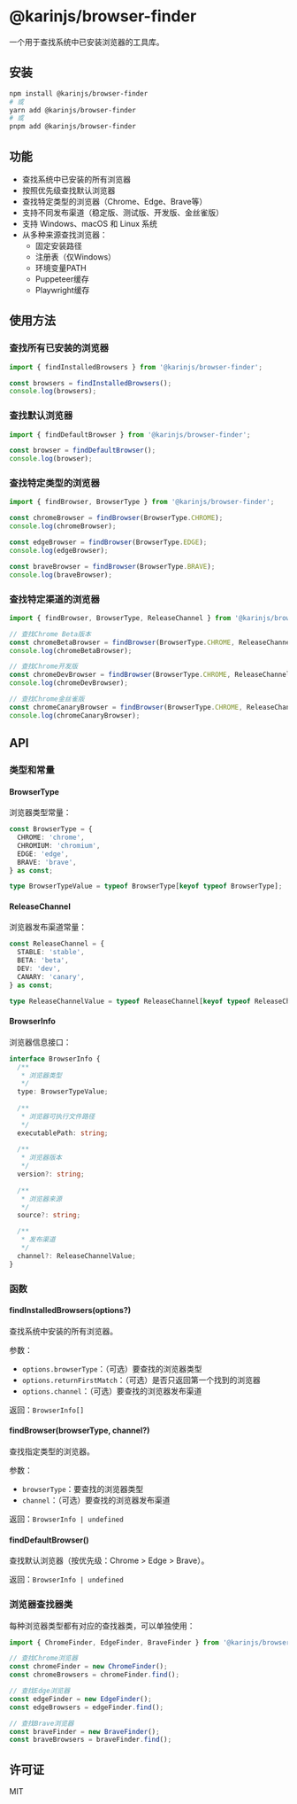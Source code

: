 # @karinjs/browser-finder

一个用于查找系统中已安装浏览器的工具库。

## 安装

```bash
npm install @karinjs/browser-finder
# 或
yarn add @karinjs/browser-finder
# 或
pnpm add @karinjs/browser-finder
```

## 功能

- 查找系统中已安装的所有浏览器
- 按照优先级查找默认浏览器
- 查找特定类型的浏览器（Chrome、Edge、Brave等）
- 支持不同发布渠道（稳定版、测试版、开发版、金丝雀版）
- 支持 Windows、macOS 和 Linux 系统
- 从多种来源查找浏览器：
  - 固定安装路径
  - 注册表（仅Windows）
  - 环境变量PATH
  - Puppeteer缓存
  - Playwright缓存

## 使用方法

### 查找所有已安装的浏览器

```typescript
import { findInstalledBrowsers } from '@karinjs/browser-finder';

const browsers = findInstalledBrowsers();
console.log(browsers);
```

### 查找默认浏览器

```typescript
import { findDefaultBrowser } from '@karinjs/browser-finder';

const browser = findDefaultBrowser();
console.log(browser);
```

### 查找特定类型的浏览器

```typescript
import { findBrowser, BrowserType } from '@karinjs/browser-finder';

const chromeBrowser = findBrowser(BrowserType.CHROME);
console.log(chromeBrowser);

const edgeBrowser = findBrowser(BrowserType.EDGE);
console.log(edgeBrowser);

const braveBrowser = findBrowser(BrowserType.BRAVE);
console.log(braveBrowser);
```

### 查找特定渠道的浏览器

```typescript
import { findBrowser, BrowserType, ReleaseChannel } from '@karinjs/browser-finder';

// 查找Chrome Beta版本
const chromeBetaBrowser = findBrowser(BrowserType.CHROME, ReleaseChannel.BETA);
console.log(chromeBetaBrowser);

// 查找Chrome开发版
const chromeDevBrowser = findBrowser(BrowserType.CHROME, ReleaseChannel.DEV);
console.log(chromeDevBrowser);

// 查找Chrome金丝雀版
const chromeCanaryBrowser = findBrowser(BrowserType.CHROME, ReleaseChannel.CANARY);
console.log(chromeCanaryBrowser);
```

## API

### 类型和常量

#### BrowserType

浏览器类型常量：

```typescript
const BrowserType = {
  CHROME: 'chrome',
  CHROMIUM: 'chromium',
  EDGE: 'edge',
  BRAVE: 'brave',
} as const;

type BrowserTypeValue = typeof BrowserType[keyof typeof BrowserType];
```

#### ReleaseChannel

浏览器发布渠道常量：

```typescript
const ReleaseChannel = {
  STABLE: 'stable',
  BETA: 'beta',
  DEV: 'dev',
  CANARY: 'canary',
} as const;

type ReleaseChannelValue = typeof ReleaseChannel[keyof typeof ReleaseChannel];
```

#### BrowserInfo

浏览器信息接口：

```typescript
interface BrowserInfo {
  /**
   * 浏览器类型
   */
  type: BrowserTypeValue;
  
  /**
   * 浏览器可执行文件路径
   */
  executablePath: string;
  
  /**
   * 浏览器版本
   */
  version?: string;
  
  /**
   * 浏览器来源
   */
  source?: string;

  /**
   * 发布渠道
   */
  channel?: ReleaseChannelValue;
}
```

### 函数

#### findInstalledBrowsers(options?)

查找系统中安装的所有浏览器。

参数：
- `options.browserType`：（可选）要查找的浏览器类型
- `options.returnFirstMatch`：（可选）是否只返回第一个找到的浏览器
- `options.channel`：（可选）要查找的浏览器发布渠道

返回：`BrowserInfo[]`

#### findBrowser(browserType, channel?)

查找指定类型的浏览器。

参数：
- `browserType`：要查找的浏览器类型
- `channel`：（可选）要查找的浏览器发布渠道

返回：`BrowserInfo | undefined`

#### findDefaultBrowser()

查找默认浏览器（按优先级：Chrome > Edge > Brave）。

返回：`BrowserInfo | undefined`

### 浏览器查找器类

每种浏览器类型都有对应的查找器类，可以单独使用：

```typescript
import { ChromeFinder, EdgeFinder, BraveFinder } from '@karinjs/browser-finder';

// 查找Chrome浏览器
const chromeFinder = new ChromeFinder();
const chromeBrowsers = chromeFinder.find();

// 查找Edge浏览器
const edgeFinder = new EdgeFinder();
const edgeBrowsers = edgeFinder.find();

// 查找Brave浏览器
const braveFinder = new BraveFinder();
const braveBrowsers = braveFinder.find();
```

## 许可证

MIT 